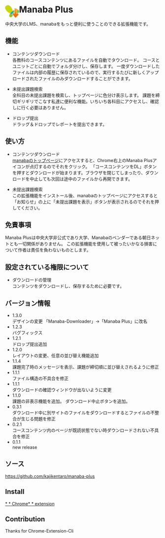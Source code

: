 # <img src="public/icons/icon_48.png" width="45" align="left"> Manaba Plus

中央大学のLMS、manabaをもっと便利に使うことのできる拡張機能です。

## 機能
* コンテンツダウンロード  
各教科のコースコンテンツにあるファイルを自動でタウンロード。
コースとユニットごとに自動でフォルダ分けし、保存します。
一度ダウンロードしたファイルは内部の履歴に保存されているので、実行するたびに新しくアップロードされたファイルのみダウンロードすることができます。

* 未提出課題検索  
全科目の未提出課題を検索し、トップページに色分け表示します。
課題を締切ギリギリでこなす私達に便利な機能。いちいち各科目にアクセスし、確認しに行く必要はありません。

* ドロップ提出  
ドラッグ＆ドロップでレポートを提出できます。

## 使い方
* コンテンツダウンロード  
[manabaのトップページ](https://room.chuo-u.ac.jp/ct/home)にアクセスすると、Chrome右上のManaba Plusアイコンが点灯するのでそれをクリック。
「コースコンテンツをDL」ボタンを押すとダウンロードが始まります。ブラウザを閉じてしまったり、ダウンロードを中止しても次回は途中のファイルから再開できます。

* 未提出課題検索  
この拡張機能をインストール後、manabaのトップページにアクセスすると「お知らせ」の上に「未提出課題を表示」ボタンが表示されるのでそれを押してください。


## 免責事項
Manaba Plusは中央大学非公式であり大学、Manabaのベンダーである朝日ネットとも一切関係がありません。
この拡張機能を使用して被ったいかなる損害について作者は責任を負わないものとします。


## 設定されている権限について
* ダウンロードの管理  
コンテンツをダウンロードし、保存するために必要です。

## バージョン情報
* 1.3.0  
デザインの変更
「Manaba-Downloader」→「Manaba Plus」に改名
* 1.2.3  
バグフィックス
* 1.2.1  
ドロップ提出追加
* 1.2.0  
レイアウトの変更、任意の並び替え機能追加
* 1.1.4  
課題完了時のメッセージを表示、課題が締切順に並び替えされるように修正
* 1.1.1  
ファイル構造の不具合を修正
* 1.1.1  
ダウンロードの確認ウィンドウが出ないように変更
* 1.1.0  
課題の非表示機能を追加。
ダウンロード中止ボタンを追加。
* 0.3.1  
ダウンロード中に別サイトのファイルをダウンロードするとファイルの不整合が生じる問題を修正
* 0.2.1  
コースコンテンツ内のページが既読状態でない時ダウンロードされない不具合を修正
* 0.1.1  
new release

## ソース
https://github.com/kajikentaro/manaba-plus
##  Install
[* * Chrome* *  extension](https://chrome.google.com/webstore/detail/manaba-downloader/aeidkdokanbhoefbgaadaicdmggdeegf?hl=ja)
##  Contribution
Thanks for Chrome-Extension-Cli

